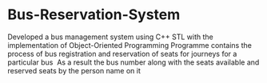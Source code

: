 # Bus-Reservation-System
Developed a bus management system using C++ STL with the implementation of Object-Oriented Programming
Programme contains the process of bus registration and reservation of seats for journeys for a particular bus 
As a result the bus number along with the seats available and reserved seats by the person name on it
